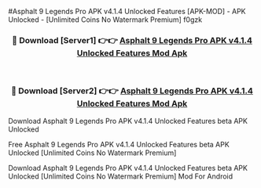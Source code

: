 #Asphalt 9 Legends Pro APK v4.1.4 Unlocked Features [APK-MOD] - APK Unlocked - [Unlimited Coins No Watermark Premium] f0gzk



<div align="center">

<h3>🔴 Download [Server1] 👉👉 <a href="https://momento.my/?title=Asphalt_9_Legends_Pro_APK_v4.1.4_Unlocked_Features">Asphalt 9 Legends Pro APK v4.1.4 Unlocked Features Mod Apk</a></h3><br>

<h3>🔴 Download [Server2] 👉👉 <a href="https://momento.my/?title=Asphalt_9_Legends_Pro_APK_v4.1.4_Unlocked_Features">Asphalt 9 Legends Pro APK v4.1.4 Unlocked Features Mod Apk</a></h3>
</div>



Download Asphalt 9 Legends Pro APK v4.1.4 Unlocked Features beta APK Unlocked

Free Asphalt 9 Legends Pro APK v4.1.4 Unlocked Features beta APK Unlocked [Unlimited Coins No Watermark Premium]

Download Asphalt 9 Legends Pro APK v4.1.4 Unlocked Features beta APK Unlocked [Unlimited Coins No Watermark Premium] Mod For Android

